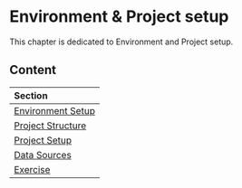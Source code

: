 # Environment & Project setup

This chapter is dedicated to Environment and Project setup.

## Content


| Section                                               |
|:------------------------------------------------------|
| [Environment Setup](environment_setup.md)             |
| [Project Structure](project_structure.md)             |
| [Project Setup](project_setup.md)                     |
| [Data Sources](data_sources.md)                       |
| [Exercise](exercise.md)                               |
